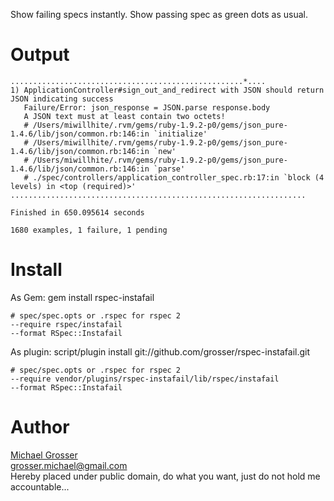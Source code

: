 Show failing specs instantly. Show passing spec as green dots as usual.

Output
======
    ....................................................*....
    1) ApplicationController#sign_out_and_redirect with JSON should return JSON indicating success
       Failure/Error: json_response = JSON.parse response.body
       A JSON text must at least contain two octets!
       # /Users/miwillhite/.rvm/gems/ruby-1.9.2-p0/gems/json_pure-1.4.6/lib/json/common.rb:146:in `initialize'
       # /Users/miwillhite/.rvm/gems/ruby-1.9.2-p0/gems/json_pure-1.4.6/lib/json/common.rb:146:in `new'
       # /Users/miwillhite/.rvm/gems/ruby-1.9.2-p0/gems/json_pure-1.4.6/lib/json/common.rb:146:in `parse'
       # ./spec/controllers/application_controller_spec.rb:17:in `block (4 levels) in <top (required)>'
    ..................................................................

    Finished in 650.095614 seconds

    1680 examples, 1 failure, 1 pending



Install
=======
As Gem:
    gem install rspec-instafail

    # spec/spec.opts or .rspec for rspec 2
    --require rspec/instafail
    --format RSpec::Instafail

As plugin:
    script/plugin install git://github.com/grosser/rspec-instafail.git

    # spec/spec.opts or .rspec for rspec 2
    --require vendor/plugins/rspec-instafail/lib/rspec/instafail
    --format RSpec::Instafail

Author
======
[Michael Grosser](http://pragmatig.wordpress.com)  
grosser.michael@gmail.com  
Hereby placed under public domain, do what you want, just do not hold me accountable...